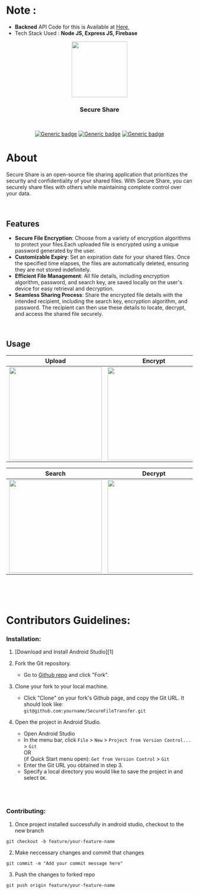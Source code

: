 # Note :
- <b>Backned</b> API Code for this is Available at [Here](https://github.com/arinmodi/SecureShareBackend),
- Tech Stack Used : <b>Node JS, Express JS, Firebase</b>

<p align="center">
  <img src="https://github.com/arinmodi/SecureFileTransfer/assets/61725413/2b525ed3-8192-4c21-a633-0dccffbc7d94" width=150>
</p>

<h3 align="center">
  <b> Secure Share </b>
</h3>

<br>

<div align="center">
  
[![Generic badge](https://img.shields.io/badge/Platform-Android-blue.svg)](https://github.com/arinmodi/SecureFileTransfer)
[![Generic badge](https://img.shields.io/badge/minSdkVersion-26-blue.svg)](https://github.com/arinmodi/SecureFileTransfer)
[![Generic badge](https://img.shields.io/badge/Download-Google_Play-blue.svg)](https://play.google.com/store/apps/details?id=com.genz.secure_share)
  
</div>

# About

Secure Share is an open-source file sharing application that prioritizes the security and confidentiality of your shared files. 
With Secure Share, you can securely share files with others while maintaining complete control over your data.

<br>

## Features
- <b>Secure File Encryption</b>: Choose from a variety of encryption algorithms to protect your files.Each uploaded file is encrypted using a unique password generated by the user.
- <b>Customizable Expiry</b>: Set an expiration date for your shared files. Once the specified time elapses, the files are automatically deleted, ensuring they are not stored indefinitely.
- <b>Efficient File Management</b>: All file details, including encryption algorithm, password, and search key, are saved locally on the user's device for easy retrieval and decryption.
- <b>Seamless Sharing Process</b>: Share the encrypted file details with the intended recipient, including the search key, encryption algorithm, and password. The recipient can then use these details to locate, decrypt, and access the shared file securely.

<br>

## Usage

Upload               |  Encrypt               | Share              
:-------------------------:|:-------------------------:|:-------------------------:
|<img src="https://github.com/arinmodi/SecureFileTransfer/assets/61725413/c981581d-573d-4458-903c-18b985bdce2b" width = 250/>|<img src="https://github.com/arinmodi/SecureFileTransfer/assets/61725413/095387c2-cbd9-4ac3-9151-dc13b07f8d1a" width = 250/>|<img src="https://github.com/arinmodi/SecureFileTransfer/assets/61725413/22ee64f2-af0c-4826-b335-72f670348814" width = 250/>|

Search               |  Decrypt     
:-------------------------:|:-------------------------:
|<img src="https://github.com/arinmodi/SecureFileTransfer/assets/61725413/88274f7f-70ba-406a-9272-01b879e30302" width = 250/>|<img src="https://github.com/arinmodi/SecureFileTransfer/assets/61725413/98a8bb21-a919-4636-9864-96fb79626da5" width = 250/>|

<br>

<br>
<br>

# Contributors Guidelines:

### Installation:

1. [Download and Install Android Studio][1]

2. Fork the Git repository.
    - Go to [Github repo](https://github.com/arinmodi/SecureFileTransfer) and click "Fork".

3. Clone your fork to your local machine.
    - Click "Clone" on your fork's Github page, and copy the Git URL. It should look like:<br>`git@github.com:yourname/SecureFileTransfer.git`

4. Open the project in Android Studio.
    - Open Android Studio
    - In the menu bar, click `File` > `New` > `Project from Version Control...` > `Git`<br>
    OR<br>
    (if Quick Start menu open): `Get from Version Control` > `Git`
    - Enter the Git URL you obtained in step 3.
    - Specify a local directory you would like to save the project in and select `OK`.

<br><br>

### Contributing:

1. Once project installed successfully in android studio, checkout to the new branch
```
git checkout -b feature/your-feature-name
```
 
 2. Make neccessary changes and commit that changes
```
git commit -m "Add your commit message here"
```
 
 3. Push the changes to forked repo
```
git push origin feature/your-feature-name
```
